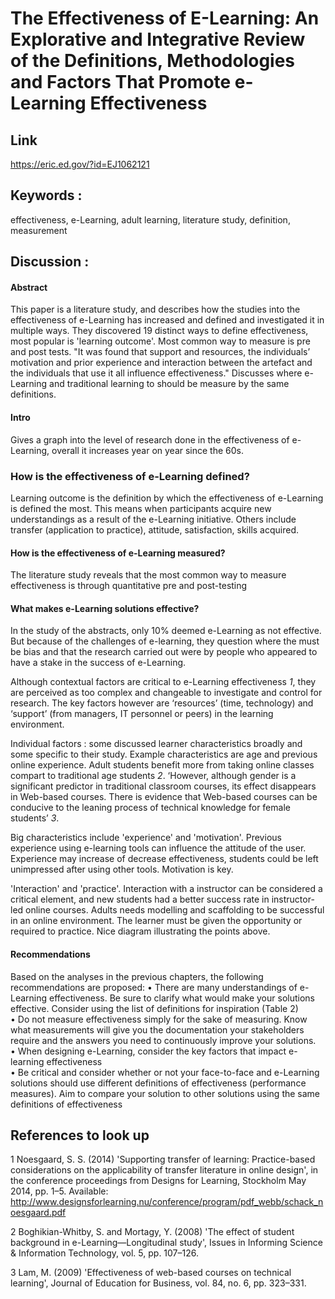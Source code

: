 # The Effectiveness of E-Learning: An Explorative and Integrative Review of the Definitions, Methodologies and Factors That Promote e-Learning Effectiveness

## Link

https://eric.ed.gov/?id=EJ1062121

## Keywords :

effectiveness, e-Learning, adult learning, literature study, definition, measurement

## Discussion :

#### Abstract

This paper is a literature study, and describes how the studies into the effectiveness of e-Learning has increased and defined and investigated it in multiple ways. They discovered 19 distinct ways to define effectiveness, most popular is 'learning outcome'.
Most common way to measure is pre and post tests. "It was found
that support and resources, the individuals’ motivation and prior experience and interaction between the artefact and the
individuals that use it all influence effectiveness."
Discusses where e-Learning and traditional learning to should be measure by the same definitions.

#### Intro

Gives a graph into the level of research done in the effectiveness of e-Learning, overall it increases year on year since the 60s.

### How is the effectiveness of e-Learning defined?

Learning outcome is the definition by which the effectiveness of e-Learning is defined the most. This means when participants acquire new understandings as a result of the e-Learning initiative.
Others include transfer (application to practice), attitude, satisfaction, skills acquired.

#### How is the effectiveness of e-Learning measured?

The literature study reveals that the most common way to measure effectiveness is through quantitative pre and post-testing

#### What makes e-Learning solutions effective?

In the study of the abstracts, only 10% deemed e-Learning as not effective. But because of the challenges of e-learning, they question where the must be bias and that the research carried out were by people who appeared to have a stake in the success of e-Learning.

Although contextual factors are critical to e-Learning effectiveness _1_, they are perceived as too complex and changeable to investigate and control for research. The key factors however are ‘resources’ (time, technology) and ‘support’ (from managers, IT personnel or peers) in the learning environment.

Individual factors : some discussed learner characteristics broadly and some specific to their study. Example characteristics are age and previous online experience.
Adult students benefit more from taking online classes compart to traditional age students _2_.
‘However, although gender is a significant predictor in
traditional classroom courses, its effect disappears in Web-based courses. There is evidence that Web-based
courses can be conducive to the leaning process of technical knowledge for female students’ _3_.

Big characteristics include 'experience' and 'motivation'. Previous experience using e-learning tools can influence the attitude of the user. Experience may increase of decrease effectiveness, students could be left unimpressed after using other tools. Motivation is key.

'Interaction' and 'practice'. Interaction with a instructor can be considered a critical element, and new students had a better success rate in instructor-led online courses.
Adults needs modelling and scaffolding to be successful in an online environment. The learner must be given the opportunity or required to practice.
Nice diagram illustrating the points above.

#### Recommendations

Based on the analyses in the previous chapters, the following recommendations are proposed:
• There are many understandings of e-Learning effectiveness. Be sure to clarify what would make your solutions effective. Consider using the list of definitions for inspiration (Table 2)  
• Do not measure effectiveness simply for the sake of measuring. Know what measurements will give you the documentation your stakeholders require and the answers you need to continuously improve your solutions.  
• When designing e-Learning, consider the key factors that impact e-learning effectiveness  
• Be critical and consider whether or not your face-to-face and e-Learning solutions should use different definitions of effectiveness (performance measures). Aim to compare your solution to other solutions using the same definitions of effectiveness

## References to look up

1
Noesgaard, S. S. (2014) 'Supporting transfer of learning: Practice-based considerations on the applicability of transfer
literature in online design', in the conference proceedings from Designs for Learning, Stockholm May 2014, pp. 1–5.
Available: http://www.designsforlearning.nu/conference/program/pdf_webb/schack_noesgaard.pdf

2
Boghikian-Whitby, S. and Mortagy, Y. (2008) 'The effect of student background in e-Learning—Longitudinal study', Issues in
Informing Science & Information Technology, vol. 5, pp. 107–126.

3
Lam, M. (2009) 'Effectiveness of web-based courses on technical learning', Journal of Education for Business, vol. 84, no. 6,
pp. 323–331.
